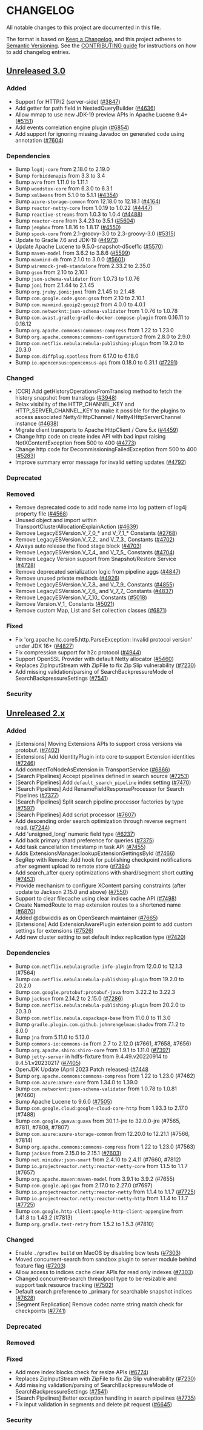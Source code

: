 # CHANGELOG
All notable changes to this project are documented in this file.

The format is based on [Keep a Changelog](https://keepachangelog.com/en/1.0.0/), and this project adheres to [Semantic Versioning](https://semver.org/spec/v2.0.0.html). See the [CONTRIBUTING guide](./CONTRIBUTING.md#Changelog) for instructions on how to add changelog entries.

## [Unreleased 3.0]
### Added
- Support for HTTP/2 (server-side) ([#3847](https://github.com/opensearch-project/OpenSearch/pull/3847))
- Add getter for path field in NestedQueryBuilder ([#4636](https://github.com/opensearch-project/OpenSearch/pull/4636))
- Allow mmap to use new JDK-19 preview APIs in Apache Lucene 9.4+ ([#5151](https://github.com/opensearch-project/OpenSearch/pull/5151))
- Add events correlation engine plugin ([#6854](https://github.com/opensearch-project/OpenSearch/issues/6854))
- Add support for ignoring missing Javadoc on generated code using annotation ([#7604](https://github.com/opensearch-project/OpenSearch/pull/7604))

### Dependencies
- Bump `log4j-core` from 2.18.0 to 2.19.0
- Bump `forbiddenapis` from 3.3 to 3.4
- Bump `avro` from 1.11.0 to 1.11.1
- Bump `woodstox-core` from 6.3.0 to 6.3.1
- Bump `xmlbeans` from 5.1.0 to 5.1.1 ([#4354](https://github.com/opensearch-project/OpenSearch/pull/4354))
- Bump `azure-storage-common` from 12.18.0 to 12.18.1 ([#4164](https://github.com/opensearch-project/OpenSearch/pull/4664))
- Bump `reactor-netty-core` from 1.0.19 to 1.0.22 ([#4447](https://github.com/opensearch-project/OpenSearch/pull/4447))
- Bump `reactive-streams` from 1.0.3 to 1.0.4 ([#4488](https://github.com/opensearch-project/OpenSearch/pull/4488))
- Bump `reactor-core` from 3.4.23 to 3.5.1 ([#5604](https://github.com/opensearch-project/OpenSearch/pull/5604))
- Bump `jempbox` from 1.8.16 to 1.8.17 ([#4550](https://github.com/opensearch-project/OpenSearch/pull/4550))
- Bump `spock-core` from 2.1-groovy-3.0 to 2.3-groovy-3.0 ([#5315](https://github.com/opensearch-project/OpenSearch/pull/5315))
- Update to Gradle 7.6 and JDK-19 ([#4973](https://github.com/opensearch-project/OpenSearch/pull/4973))
- Update Apache Lucene to 9.5.0-snapshot-d5cef1c ([#5570](https://github.com/opensearch-project/OpenSearch/pull/5570))
- Bump `maven-model` from 3.6.2 to 3.8.6 ([#5599](https://github.com/opensearch-project/OpenSearch/pull/5599))
- Bump `maxmind-db` from 2.1.0 to 3.0.0 ([#5601](https://github.com/opensearch-project/OpenSearch/pull/5601))
- Bump `wiremock-jre8-standalone` from 2.33.2 to 2.35.0
- Bump `gson` from 2.10 to 2.10.1
- Bump `json-schema-validator` from 1.0.73 to 1.0.76
- Bump `joni` from 2.1.44 to 2.1.45
- Bump `org.jruby.joni:joni` from 2.1.45 to 2.1.48
- Bump `com.google.code.gson:gson` from 2.10 to 2.10.1
- Bump `com.maxmind.geoip2:geoip2` from 4.0.0 to 4.0.1
- Bump `com.networknt:json-schema-validator` from 1.0.76 to 1.0.78
- Bump `com.avast.gradle:gradle-docker-compose-plugin` from 0.16.11 to 0.16.12
- Bump `org.apache.commons:commons-compress` from 1.22 to 1.23.0
- Bump `org.apache.commons:commons-configuration2` from 2.8.0 to 2.9.0
- Bump `com.netflix.nebula:nebula-publishing-plugin` from 19.2.0 to 20.3.0
- Bump `com.diffplug.spotless` from 6.17.0 to 6.18.0
- Bump `io.opencensus:opencensus-api` from 0.18.0 to 0.31.1 ([#7291](https://github.com/opensearch-project/OpenSearch/pull/7291))

### Changed
- [CCR] Add getHistoryOperationsFromTranslog method to fetch the history snapshot from translogs ([#3948](https://github.com/opensearch-project/OpenSearch/pull/3948))
- Relax visibility of the HTTP_CHANNEL_KEY and HTTP_SERVER_CHANNEL_KEY to make it possible for the plugins to access associated Netty4HttpChannel / Netty4HttpServerChannel instance ([#4638](https://github.com/opensearch-project/OpenSearch/pull/4638))
- Migrate client transports to Apache HttpClient / Core 5.x ([#4459](https://github.com/opensearch-project/OpenSearch/pull/4459))
- Change http code on create index API with bad input raising NotXContentException from 500 to 400 ([#4773](https://github.com/opensearch-project/OpenSearch/pull/4773))
- Change http code for DecommissioningFailedException from 500 to 400 ([#5283](https://github.com/opensearch-project/OpenSearch/pull/5283))
- Improve summary error message for invalid setting updates ([#4792](https://github.com/opensearch-project/OpenSearch/pull/4792))

### Deprecated

### Removed
- Remove deprecated code to add node name into log pattern of log4j property file ([#4568](https://github.com/opensearch-project/OpenSearch/pull/4568))
- Unused object and import within TransportClusterAllocationExplainAction ([#4639](https://github.com/opensearch-project/OpenSearch/pull/4639))
- Remove LegacyESVersion.V_7_0_* and V_7_1_* Constants ([#2768](https://https://github.com/opensearch-project/OpenSearch/pull/2768))
- Remove LegacyESVersion.V_7_2_ and V_7_3_ Constants ([#4702](https://github.com/opensearch-project/OpenSearch/pull/4702))
- Always auto release the flood stage block ([#4703](https://github.com/opensearch-project/OpenSearch/pull/4703))
- Remove LegacyESVersion.V_7_4_ and V_7_5_ Constants ([#4704](https://github.com/opensearch-project/OpenSearch/pull/4704))
- Remove Legacy Version support from Snapshot/Restore Service ([#4728](https://github.com/opensearch-project/OpenSearch/pull/4728))
- Remove deprecated serialization logic from pipeline aggs ([#4847](https://github.com/opensearch-project/OpenSearch/pull/4847))
- Remove unused private methods ([#4926](https://github.com/opensearch-project/OpenSearch/pull/4926))
- Remove LegacyESVersion.V_7_8_ and V_7_9_ Constants ([#4855](https://github.com/opensearch-project/OpenSearch/pull/4855))
- Remove LegacyESVersion.V_7_6_ and V_7_7_ Constants ([#4837](https://github.com/opensearch-project/OpenSearch/pull/4837))
- Remove LegacyESVersion.V_7_10_ Constants ([#5018](https://github.com/opensearch-project/OpenSearch/pull/5018))
- Remove Version.V_1_ Constants ([#5021](https://github.com/opensearch-project/OpenSearch/pull/5021))
- Remove custom Map, List and Set collection classes ([#6871](https://github.com/opensearch-project/OpenSearch/pull/6871))

### Fixed
- Fix 'org.apache.hc.core5.http.ParseException: Invalid protocol version' under JDK 16+ ([#4827](https://github.com/opensearch-project/OpenSearch/pull/4827))
- Fix compression support for h2c protocol ([#4944](https://github.com/opensearch-project/OpenSearch/pull/4944))
- Support OpenSSL Provider with default Netty allocator ([#5460](https://github.com/opensearch-project/OpenSearch/pull/5460))
- Replaces ZipInputStream with ZipFile to fix Zip Slip vulnerability ([#7230](https://github.com/opensearch-project/OpenSearch/pull/7230))
- Add missing validation/parsing of SearchBackpressureMode of SearchBackpressureSettings ([#7541](https://github.com/opensearch-project/OpenSearch/pull/7541))

### Security

## [Unreleased 2.x]
### Added
- [Extensions] Moving Extensions APIs to support cross versions via protobuf. ([#7402](https://github.com/opensearch-project/OpenSearch/issues/7402))
- [Extensions] Add IdentityPlugin into core to support Extension identities ([#7246](https://github.com/opensearch-project/OpenSearch/pull/7246))
- Add connectToNodeAsExtension in TransportService ([#6866](https://github.com/opensearch-project/OpenSearch/pull/6866))
- [Search Pipelines] Accept pipelines defined in search source ([#7253](https://github.com/opensearch-project/OpenSearch/pull/7253))
- [Search Pipelines] Add `default_search_pipeline` index setting ([#7470](https://github.com/opensearch-project/OpenSearch/pull/7470))
- [Search Pipelines] Add RenameFieldResponseProcessor for Search Pipelines ([#7377](https://github.com/opensearch-project/OpenSearch/pull/7377))
- [Search Pipelines] Split search pipeline processor factories by type ([#7597](https://github.com/opensearch-project/OpenSearch/pull/7597))
- [Search Pipelines] Add script processor ([#7607](https://github.com/opensearch-project/OpenSearch/pull/7607))
- Add descending order search optimization through reverse segment read. ([#7244](https://github.com/opensearch-project/OpenSearch/pull/7244))
- Add 'unsigned_long' numeric field type ([#6237](https://github.com/opensearch-project/OpenSearch/pull/6237))
- Add back primary shard preference for queries ([#7375](https://github.com/opensearch-project/OpenSearch/pull/7375))
- Add task cancellation timestamp in task API ([#7455](https://github.com/opensearch-project/OpenSearch/pull/7455))
- Adds ExtensionsManager.lookupExtensionSettingsById ([#7466](https://github.com/opensearch-project/OpenSearch/pull/7466))
- SegRep with Remote: Add hook for publishing checkpoint notifications after segment upload to remote store ([#7394](https://github.com/opensearch-project/OpenSearch/pull/7394))
- Add search_after query optimizations with shard/segment short cutting ([#7453](https://github.com/opensearch-project/OpenSearch/pull/7453))
- Provide mechanism to configure XContent parsing constraints (after update to Jackson 2.15.0 and above) ([#7550](https://github.com/opensearch-project/OpenSearch/pull/7550))
- Support to clear filecache using clear indices cache API ([#7498](https://github.com/opensearch-project/OpenSearch/pull/7498))
- Create NamedRoute to map extension routes to a shortened name ([#6870](https://github.com/opensearch-project/OpenSearch/pull/6870))
- Added @dbwiddis as on OpenSearch maintainer ([#7665](https://github.com/opensearch-project/OpenSearch/pull/7665))
- [Extensions] Add ExtensionAwarePlugin extension point to add custom settings for extensions ([#7526](https://github.com/opensearch-project/OpenSearch/pull/7526))
- Add new cluster setting to set default index replication type ([#7420](https://github.com/opensearch-project/OpenSearch/pull/7420))

### Dependencies
- Bump `com.netflix.nebula:gradle-info-plugin` from 12.0.0 to 12.1.3 (#7564)
- Bump `com.netflix.nebula:nebula-publishing-plugin` from 19.2.0 to 20.2.0
- Bump `com.google.protobuf:protobuf-java` from 3.22.2 to 3.22.3
- Bump `jackson` from 2.14.2 to 2.15.0 ([#7286](https://github.com/opensearch-project/OpenSearch/pull/7286))
- Bump `com.netflix.nebula:nebula-publishing-plugin` from 20.2.0 to 20.3.0
- Bump `com.netflix.nebula.ospackage-base` from 11.0.0 to 11.3.0
- Bump `gradle.plugin.com.github.johnrengelman:shadow` from 7.1.2 to 8.0.0
- Bump `jna` from 5.11.0 to 5.13.0
- Bump `commons-io:commons-io` from 2.7 to 2.12.0 (#7661, #7658, #7656)
- Bump `org.apache.shiro:shiro-core` from 1.9.1 to 1.11.0 ([#7397](https://github.com/opensearch-project/OpenSearch/pull/7397))
- Bump `jetty-server` in hdfs-fixture from 9.4.49.v20220914 to 9.4.51.v20230217 ([#7405](https://github.com/opensearch-project/OpenSearch/pull/7405))
- OpenJDK Update (April 2023 Patch releases) ([#7448](https://github.com/opensearch-project/OpenSearch/pull/7448)
- Bump `org.apache.commons:commons-compress` from 1.22 to 1.23.0 (#7462)
- Bump `com.azure:azure-core` from 1.34.0 to 1.39.0
- Bump `com.networknt:json-schema-validator` from 1.0.78 to 1.0.81 (#7460)
- Bump Apache Lucene to 9.6.0 ([#7505](https://github.com/opensearch-project/OpenSearch/pull/7505))
- Bump `com.google.cloud:google-cloud-core-http` from 1.93.3 to 2.17.0 (#7488)
- Bump `com.google.guava:guava` from 30.1.1-jre to 32.0.0-jre (#7565, #7811, #7808, #7807)
- Bump `com.azure:azure-storage-common` from 12.20.0 to 12.21.1 (#7566, #7814)
- Bump `org.apache.commons:commons-compress` from 1.22 to 1.23.0 (#7563)
- Bump `jackson` from 2.15.0 to 2.15.1 ([#7603](https://github.com/opensearch-project/OpenSearch/pull/7603))
- Bump `net.minidev:json-smart` from 2.4.10 to 2.4.11 (#7660, #7812)
- Bump `io.projectreactor.netty:reactor-netty-core` from 1.1.5 to 1.1.7 (#7657)
- Bump `org.apache.maven:maven-model` from 3.9.1 to 3.9.2 (#7655)
- Bump `com.google.api:gax` from 2.17.0 to 2.27.0 (#7697)
- Bump `io.projectreactor.netty:reactor-netty` from 1.1.4 to 1.1.7 ([#7725](https://github.com/opensearch-project/OpenSearch/pull/7725))
- Bump `io.projectreactor.netty:reactor-netty-http` from 1.1.4 to 1.1.7 ([#7725](https://github.com/opensearch-project/OpenSearch/pull/7725))
- Bump `com.google.http-client:google-http-client-appengine` from 1.41.8 to 1.43.2 (#7813)
- Bump `org.gradle.test-retry` from 1.5.2 to 1.5.3 (#7810)

### Changed
- Enable `./gradlew build` on MacOS by disabling bcw tests ([#7303](https://github.com/opensearch-project/OpenSearch/pull/7303))
- Moved concurrent-search from sandbox plugin to server module behind feature flag ([#7203](https://github.com/opensearch-project/OpenSearch/pull/7203))
- Allow access to indices cache clear APIs for read only indexes ([#7303](https://github.com/opensearch-project/OpenSearch/pull/7303))
- Changed concurrent-search threadpool type to be resizable and support task resource tracking ([#7502](https://github.com/opensearch-project/OpenSearch/pull/7502))
- Default search preference to _primary for searchable snapshot indices ([#7628](https://github.com/opensearch-project/OpenSearch/pull/7628))
- [Segment Replication] Remove codec name string match check for checkpoints ([#7741](https://github.com/opensearch-project/OpenSearch/pull/7741))

### Deprecated

### Removed

### Fixed
- Add more index blocks check for resize APIs ([#6774](https://github.com/opensearch-project/OpenSearch/pull/6774))
- Replaces ZipInputStream with ZipFile to fix Zip Slip vulnerability ([#7230](https://github.com/opensearch-project/OpenSearch/pull/7230))
- Add missing validation/parsing of SearchBackpressureMode of SearchBackpressureSettings ([#7541](https://github.com/opensearch-project/OpenSearch/pull/7541))
- [Search Pipelines] Better exception handling in search pipelines ([#7735](https://github.com/opensearch-project/OpenSearch/pull/7735))
- Fix input validation in segments and delete pit request ([#6645](https://github.com/opensearch-project/OpenSearch/pull/6645))

### Security

[Unreleased 3.0]: https://github.com/opensearch-project/OpenSearch/compare/2.x...HEAD
[Unreleased 2.x]: https://github.com/opensearch-project/OpenSearch/compare/2.7...2.x